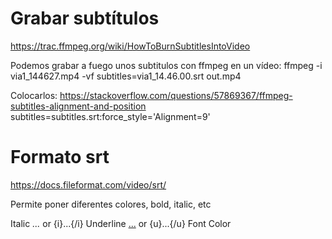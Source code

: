 # Grabar subtítulos
https://trac.ffmpeg.org/wiki/HowToBurnSubtitlesIntoVideo

Podemos grabar a fuego unos subtitulos con ffmpeg en un vídeo:
ffmpeg -i via1_144627.mp4 -vf subtitles=via1_14.46.00.srt out.mp4

Colocarlos:
https://stackoverflow.com/questions/57869367/ffmpeg-subtitles-alignment-and-position
subtitles=subtitles.srt:force_style='Alignment=9'


# Formato srt
https://docs.fileformat.com/video/srt/

Permite poner diferentes colores, bold, italic, etc

Italic	<i>...</i> or {i}...{/i}
Underline	<u>...</u> or {u}...{/u}
Font Color	<font color="white">…</font>


